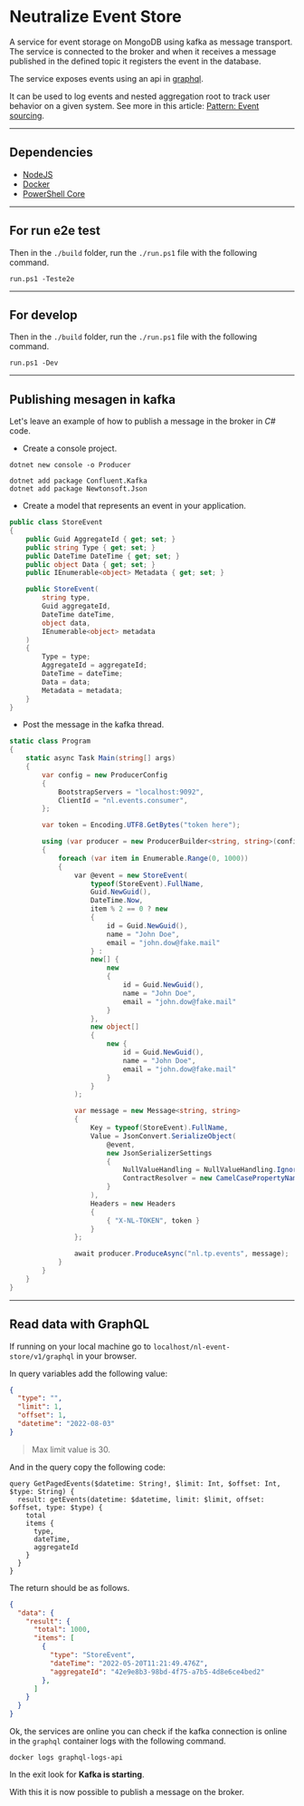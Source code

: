 # Neutralize Event Store

A service for event storage on MongoDB using kafka as message transport. The service is connected to the broker and when it receives a message published in the defined topic it registers the event in the database.

The service exposes events using an api in [graphql](https://graphql.org/).

It can be used to log events and nested aggregation root to track user behavior on a given system. See more in this article: [Pattern: Event sourcing](https://microservices.io/patterns/data/event-sourcing.html).

---

## Dependencies

- [NodeJS](https://nodejs.org/en/)
- [Docker](https://docs.docker.com/)
- [PowerShell Core](https://docs.microsoft.com/pt-br/powershell/scripting/install/installing-powershell?view=powershell-7.1)

---

## For run e2e test

Then in the `./build` folder, run the `./run.ps1` file with the following command.

```pwsh
run.ps1 -Teste2e
```

---
## For develop

Then in the `./build` folder, run the `./run.ps1` file with the following command.

```pwsh
run.ps1 -Dev
```
---
## Publishing mesagen in kafka

Let's leave an example of how to publish a message in the broker in *C#* code.

- Create a console project.

```pwsh
dotnet new console -o Producer

dotnet add package Confluent.Kafka
dotnet add package Newtonsoft.Json

```

- Create a model that represents an event in your application.
```csharp
public class StoreEvent
{
    public Guid AggregateId { get; set; }
    public string Type { get; set; }
    public DateTime DateTime { get; set; }
    public object Data { get; set; }
    public IEnumerable<object> Metadata { get; set; }

    public StoreEvent(
        string type,
        Guid aggregateId,
        DateTime dateTime,
        object data,
        IEnumerable<object> metadata
    )
    {
        Type = type;
        AggregateId = aggregateId;
        DateTime = dateTime;
        Data = data;
        Metadata = metadata;
    }
}
```
- Post the message in the kafka thread.

```csharp
static class Program
{
    static async Task Main(string[] args)
    {
        var config = new ProducerConfig
        {
            BootstrapServers = "localhost:9092",
            ClientId = "nl.events.consumer",
        };

        var token = Encoding.UTF8.GetBytes("token here");

        using (var producer = new ProducerBuilder<string, string>(config).Build())
        {
            foreach (var item in Enumerable.Range(0, 1000))
            {
                var @event = new StoreEvent(
                    typeof(StoreEvent).FullName,
                    Guid.NewGuid(),
                    DateTime.Now,
                    item % 2 == 0 ? new
                    {
                        id = Guid.NewGuid(),
                        name = "John Doe",
                        email = "john.dow@fake.mail"
                    } :
                    new[] {
                        new
                        {
                            id = Guid.NewGuid(),
                            name = "John Doe",
                            email = "john.dow@fake.mail"
                        }
                    },
                    new object[]
                    {
                        new {
                            id = Guid.NewGuid(),
                            name = "John Doe",
                            email = "john.dow@fake.mail"
                        }
                    }
                );

                var message = new Message<string, string>
                {
                    Key = typeof(StoreEvent).FullName,
                    Value = JsonConvert.SerializeObject(
                        @event,
                        new JsonSerializerSettings
                        {
                            NullValueHandling = NullValueHandling.Ignore,
                            ContractResolver = new CamelCasePropertyNamesContractResolver()
                        }
                    ),
                    Headers = new Headers
                    {
                        { "X-NL-TOKEN", token }
                    }
                };

                await producer.ProduceAsync("nl.tp.events", message);
            }
        }
    }
}
```
---
## Read data with GraphQL 

If running on your local machine go to `localhost/nl-event-store/v1/graphql` in your browser.

In query variables add the following value:
```json
{
  "type": "",
  "limit": 1,
  "offset": 1,
  "datetime": "2022-08-03"
}
```

> Max limit value is 30.

And in the query copy the following code:

```
query GetPagedEvents($datetime: String!, $limit: Int, $offset: Int, $type: String) {
  result: getEvents(datetime: $datetime, limit: $limit, offset: $offset, type: $type) {
    total
    items {
      type,
      dateTime,
      aggregateId
    }
  }
}

```

The return should be as follows.

```json
{
  "data": {
    "result": {
      "total": 1000,
      "items": [
        {
          "type": "StoreEvent",
          "dateTime": "2022-05-20T11:21:49.476Z",
          "aggregateId": "42e9e8b3-98bd-4f75-a7b5-4d8e6ce4bed2"
        },
      ]
    }
  }
}
```

Ok, the services are online you can check if the kafka connection is online in the `graphql` container logs with the following command.

```
docker logs graphql-logs-api
```

In the exit look for **Kafka is starting**.

With this it is now possible to publish a message on the broker.
